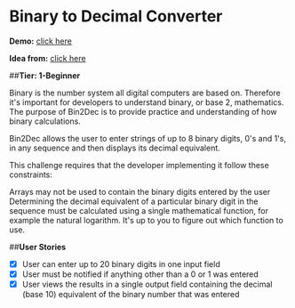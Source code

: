 # Binary to Decimal Converter

**Demo:** [click here](https://4q5lqd-3000.csb.app/)

**Idea from:** [click here](https://github.com/florinpop17/app-ideas)

##**Tier: 1-Beginner**

Binary is the number system all digital computers are based on. Therefore it's important for developers to understand binary, or base 2, mathematics. The purpose of Bin2Dec is to provide practice and understanding of how binary calculations.

Bin2Dec allows the user to enter strings of up to 8 binary digits, 0's and 1's, in any sequence and then displays its decimal equivalent.

This challenge requires that the developer implementing it follow these constraints:

Arrays may not be used to contain the binary digits entered by the user
Determining the decimal equivalent of a particular binary digit in the sequence must be calculated using a single mathematical function, for example the natural logarithm. It's up to you to figure out which function to use.

##**User Stories**

- [x] User can enter up to 20 binary digits in one input field
- [x] User must be notified if anything other than a 0 or 1 was entered
- [x] User views the results in a single output field containing the decimal (base 10) equivalent of the binary number that was entered
